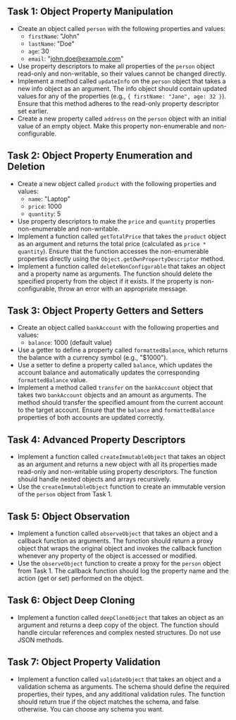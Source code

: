 ## Task 1: Object Property Manipulation

- Create an object called `person` with the following properties and values:
    - `firstName`: "John"
    - `lastName`: "Doe"
    - `age`: 30
    - `email`: "john.doe@example.com"
- Use property descriptors to make all properties of the `person` object read-only and non-writable, so their values cannot be changed directly.
- Implement a method called `updateInfo` on the `person` object that takes a new info object as an argument. The info object should contain updated values for any of the properties (e.g., `{ firstName: "Jane", age: 32 }`). Ensure that this method adheres to the read-only property descriptor set earlier.
- Create a new property called `address` on the `person` object with an initial value of an empty object. Make this property non-enumerable and non-configurable.

## Task 2: Object Property Enumeration and Deletion

- Create a new object called `product` with the following properties and values:
    - `name`: "Laptop"
    - `price`: 1000
    - `quantity`: 5
- Use property descriptors to make the `price` and `quantity` properties non-enumerable and non-writable.
- Implement a function called `getTotalPrice` that takes the `product` object as an argument and returns the total price (calculated as `price * quantity`). Ensure that the function accesses the non-enumerable properties directly using the `Object.getOwnPropertyDescriptor` method.
- Implement a function called `deleteNonConfigurable` that takes an object and a property name as arguments. The function should delete the specified property from the object if it exists. If the property is non-configurable, throw an error with an appropriate message.

## Task 3: Object Property Getters and Setters

- Create an object called `bankAccount` with the following properties and values:
    - `balance`: 1000 (default value)
- Use a getter to define a property called `formattedBalance`, which returns the balance with a currency symbol (e.g., "$1000").
- Use a setter to define a property called `balance`, which updates the account balance and automatically updates the corresponding `formattedBalance` value.
- Implement a method called `transfer` on the `bankAccount` object that takes two `bankAccount` objects and an amount as arguments. The method should transfer the specified amount from the current account to the target account. Ensure that the `balance` and `formattedBalance` properties of both accounts are updated correctly.

## Task 4: Advanced Property Descriptors

- Implement a function called `createImmutableObject` that takes an object as an argument and returns a new object with all its properties made read-only and non-writable using property descriptors. The function should handle nested objects and arrays recursively.
- Use the `createImmutableObject` function to create an immutable version of the `person` object from Task 1.

## Task 5: Object Observation

- Implement a function called `observeObject` that takes an object and a callback function as arguments. The function should return a proxy object that wraps the original object and invokes the callback function whenever any property of the object is accessed or modified.
- Use the `observeObject` function to create a proxy for the `person` object from Task 1. The callback function should log the property name and the action (get or set) performed on the object.

## Task 6: Object Deep Cloning

- Implement a function called `deepCloneObject` that takes an object as an argument and returns a deep copy of the object. The function should handle circular references and complex nested structures. Do not use JSON methods.

## Task 7: Object Property Validation

- Implement a function called `validateObject` that takes an object and a validation schema as arguments. The schema should define the required properties, their types, and any additional validation rules. The function should return true if the object matches the schema, and false otherwise. You can choose any schema you want.

